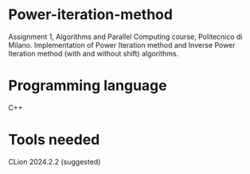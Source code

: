 # Power-iteration-method
Assignment 1, Algorithms and Parallel Computing course, Politecnico di Milano.
Implementation of Power Iteration method and Inverse Power Iteration method (with and without shift) algorithms.

# Programming language
C++

# Tools needed
CLion 2024.2.2 (suggested)
